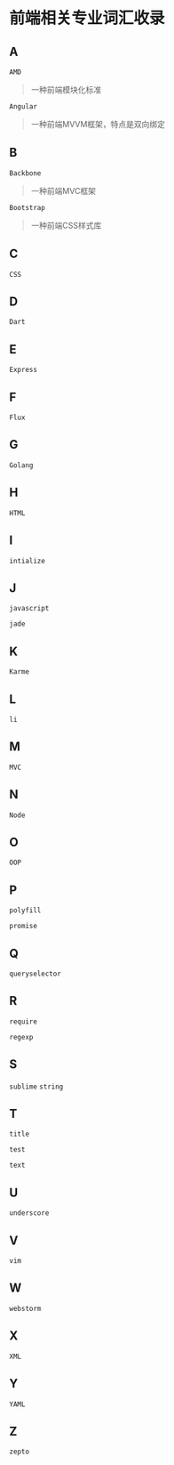 # 前端相关专业词汇收录

## A

`AMD`
> 一种前端模块化标准

`Angular`
> 一种前端MVVM框架，特点是双向绑定

## B

`Backbone`
> 一种前端MVC框架

`Bootstrap`
> 一种前端CSS样式库

## C

`CSS`


## D

`Dart`

## E

`Express`

## F

`Flux`

## G

`Golang`

## H

`HTML`

## I

`intialize`

## J

`javascript`

`jade`

## K

`Karme`

## L

`li`

## M

`MVC`

## N

`Node`

## O

`OOP`

## P

`polyfill`

`promise`

## Q

`queryselector`

## R

`require`

`regexp`

## S

`sublime`
`string`

## T

`title`

`test`

`text`

## U

`underscore`

## V

`vim`

## W

`webstorm`

## X

`XML`

## Y

`YAML`

## Z

`zepto`